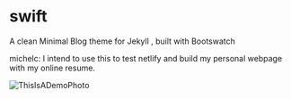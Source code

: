 swift
=====

A clean Minimal Blog theme for Jekyll , built with Bootswatch 

michelc: I intend to use this to test netlify and build
my personal webpage with my online resume.


![ThisIsADemoPhoto](https://353a23c500dde3b2ad58-c49fe7e7355d384845270f4a7a0a7aa1.ssl.cf2.rackcdn.com/5d51402853e5e92ac792c968/screenshot.png)
